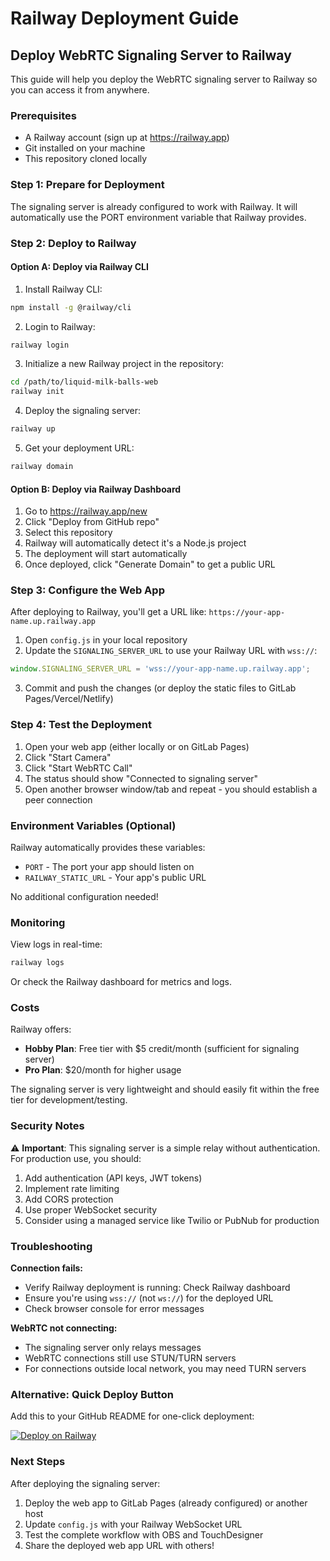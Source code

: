 # Railway Deployment Guide

## Deploy WebRTC Signaling Server to Railway

This guide will help you deploy the WebRTC signaling server to Railway so you can access it from anywhere.

### Prerequisites

- A Railway account (sign up at https://railway.app)
- Git installed on your machine
- This repository cloned locally

### Step 1: Prepare for Deployment

The signaling server is already configured to work with Railway. It will automatically use the PORT environment variable that Railway provides.

### Step 2: Deploy to Railway

#### Option A: Deploy via Railway CLI

1. Install Railway CLI:
```bash
npm install -g @railway/cli
```

2. Login to Railway:
```bash
railway login
```

3. Initialize a new Railway project in the repository:
```bash
cd /path/to/liquid-milk-balls-web
railway init
```

4. Deploy the signaling server:
```bash
railway up
```

5. Get your deployment URL:
```bash
railway domain
```

#### Option B: Deploy via Railway Dashboard

1. Go to https://railway.app/new
2. Click "Deploy from GitHub repo"
3. Select this repository
4. Railway will automatically detect it's a Node.js project
5. The deployment will start automatically
6. Once deployed, click "Generate Domain" to get a public URL

### Step 3: Configure the Web App

After deploying to Railway, you'll get a URL like: `https://your-app-name.up.railway.app`

1. Open `config.js` in your local repository
2. Update the `SIGNALING_SERVER_URL` to use your Railway URL with `wss://`:
```javascript
window.SIGNALING_SERVER_URL = 'wss://your-app-name.up.railway.app';
```

3. Commit and push the changes (or deploy the static files to GitLab Pages/Vercel/Netlify)

### Step 4: Test the Deployment

1. Open your web app (either locally or on GitLab Pages)
2. Click "Start Camera"
3. Click "Start WebRTC Call"
4. The status should show "Connected to signaling server"
5. Open another browser window/tab and repeat - you should establish a peer connection

### Environment Variables (Optional)

Railway automatically provides these variables:
- `PORT` - The port your app should listen on
- `RAILWAY_STATIC_URL` - Your app's public URL

No additional configuration needed!

### Monitoring

View logs in real-time:
```bash
railway logs
```

Or check the Railway dashboard for metrics and logs.

### Costs

Railway offers:
- **Hobby Plan**: Free tier with $5 credit/month (sufficient for signaling server)
- **Pro Plan**: $20/month for higher usage

The signaling server is very lightweight and should easily fit within the free tier for development/testing.

### Security Notes

⚠️ **Important**: This signaling server is a simple relay without authentication. For production use, you should:

1. Add authentication (API keys, JWT tokens)
2. Implement rate limiting
3. Add CORS protection
4. Use proper WebSocket security
5. Consider using a managed service like Twilio or PubNub for production

### Troubleshooting

**Connection fails:**
- Verify Railway deployment is running: Check Railway dashboard
- Ensure you're using `wss://` (not `ws://`) for the deployed URL
- Check browser console for error messages

**WebRTC not connecting:**
- The signaling server only relays messages
- WebRTC connections still use STUN/TURN servers
- For connections outside local network, you may need TURN servers

### Alternative: Quick Deploy Button

Add this to your GitHub README for one-click deployment:

[![Deploy on Railway](https://railway.app/button.svg)](https://railway.app/new/template?template=https://github.com/kfaist/liquid-milk-balls-web)

### Next Steps

After deploying the signaling server:
1. Deploy the web app to GitLab Pages (already configured) or another host
2. Update `config.js` with your Railway WebSocket URL
3. Test the complete workflow with OBS and TouchDesigner
4. Share the deployed web app URL with others!

